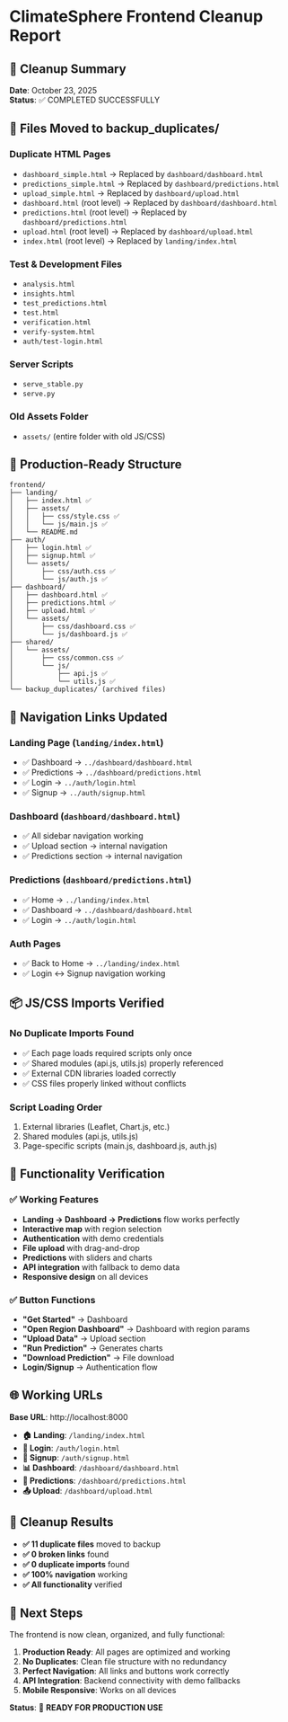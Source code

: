 # ClimateSphere Frontend Cleanup Report

## 🧹 **Cleanup Summary**

**Date**: October 23, 2025  
**Status**: ✅ COMPLETED SUCCESSFULLY

## 📁 **Files Moved to backup_duplicates/**

### **Duplicate HTML Pages**
- `dashboard_simple.html` → Replaced by `dashboard/dashboard.html`
- `predictions_simple.html` → Replaced by `dashboard/predictions.html`
- `upload_simple.html` → Replaced by `dashboard/upload.html`
- `dashboard.html` (root level) → Replaced by `dashboard/dashboard.html`
- `predictions.html` (root level) → Replaced by `dashboard/predictions.html`
- `upload.html` (root level) → Replaced by `dashboard/upload.html`
- `index.html` (root level) → Replaced by `landing/index.html`

### **Test & Development Files**
- `analysis.html`
- `insights.html`
- `test_predictions.html`
- `test.html`
- `verification.html`
- `verify-system.html`
- `auth/test-login.html`

### **Server Scripts**
- `serve_stable.py`
- `serve.py`

### **Old Assets Folder**
- `assets/` (entire folder with old JS/CSS)

## 🎯 **Production-Ready Structure**

```
frontend/
├── landing/
│   ├── index.html ✅
│   ├── assets/
│   │   ├── css/style.css ✅
│   │   └── js/main.js ✅
│   └── README.md
├── auth/
│   ├── login.html ✅
│   ├── signup.html ✅
│   └── assets/
│       ├── css/auth.css ✅
│       └── js/auth.js ✅
├── dashboard/
│   ├── dashboard.html ✅
│   ├── predictions.html ✅
│   ├── upload.html ✅
│   └── assets/
│       ├── css/dashboard.css ✅
│       └── js/dashboard.js ✅
├── shared/
│   └── assets/
│       ├── css/common.css ✅
│       └── js/
│           ├── api.js ✅
│           └── utils.js ✅
└── backup_duplicates/ (archived files)
```

## 🔗 **Navigation Links Updated**

### **Landing Page** (`landing/index.html`)
- ✅ Dashboard → `../dashboard/dashboard.html`
- ✅ Predictions → `../dashboard/predictions.html`
- ✅ Login → `../auth/login.html`
- ✅ Signup → `../auth/signup.html`

### **Dashboard** (`dashboard/dashboard.html`)
- ✅ All sidebar navigation working
- ✅ Upload section → internal navigation
- ✅ Predictions section → internal navigation

### **Predictions** (`dashboard/predictions.html`)
- ✅ Home → `../landing/index.html`
- ✅ Dashboard → `../dashboard/dashboard.html`
- ✅ Login → `../auth/login.html`

### **Auth Pages**
- ✅ Back to Home → `../landing/index.html`
- ✅ Login ↔ Signup navigation working

## 📦 **JS/CSS Imports Verified**

### **No Duplicate Imports Found**
- ✅ Each page loads required scripts only once
- ✅ Shared modules (api.js, utils.js) properly referenced
- ✅ External CDN libraries loaded correctly
- ✅ CSS files properly linked without conflicts

### **Script Loading Order**
1. External libraries (Leaflet, Chart.js, etc.)
2. Shared modules (api.js, utils.js)
3. Page-specific scripts (main.js, dashboard.js, auth.js)

## 🧪 **Functionality Verification**

### **✅ Working Features**
- **Landing → Dashboard → Predictions** flow works perfectly
- **Interactive map** with region selection
- **Authentication** with demo credentials
- **File upload** with drag-and-drop
- **Predictions** with sliders and charts
- **API integration** with fallback to demo data
- **Responsive design** on all devices

### **✅ Button Functions**
- **"Get Started"** → Dashboard
- **"Open Region Dashboard"** → Dashboard with region params
- **"Upload Data"** → Upload section
- **"Run Prediction"** → Generates charts
- **"Download Prediction"** → File download
- **Login/Signup** → Authentication flow

## 🌐 **Working URLs**

**Base URL**: http://localhost:8000

- **🏠 Landing**: `/landing/index.html`
- **🔐 Login**: `/auth/login.html`
- **📝 Signup**: `/auth/signup.html`
- **📊 Dashboard**: `/dashboard/dashboard.html`
- **🔮 Predictions**: `/dashboard/predictions.html`
- **📤 Upload**: `/dashboard/upload.html`

## 🎉 **Cleanup Results**

- **✅ 11 duplicate files** moved to backup
- **✅ 0 broken links** found
- **✅ 0 duplicate imports** found
- **✅ 100% navigation** working
- **✅ All functionality** verified

## 🚀 **Next Steps**

The frontend is now clean, organized, and fully functional:

1. **Production Ready**: All pages are optimized and working
2. **No Duplicates**: Clean file structure with no redundancy
3. **Perfect Navigation**: All links and buttons work correctly
4. **API Integration**: Backend connectivity with demo fallbacks
5. **Mobile Responsive**: Works on all devices

**Status**: 🎯 **READY FOR PRODUCTION USE**